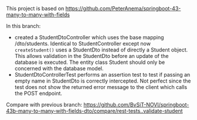 This project is based on https://github.com/PeterAnema/springboot-43-many-to-many-with-fields 

In this branch:

- created  a StudentDtoController which uses the base mapping /dto/students. Identical to StudentController except now `createStudent()` uses a StudentDto instead of directly a Student object. This allows validation in the StudentDto before an update of the database is executed. The entity class Student should only be concerned with the database model.
- StudentDtoControllerTest performs an assertion test to test if passing an empty name in StudentDto is correctly intercepted. Not perfect since the test does not show the returned error message to the client which calls the POST endpoint.


Compare with previous branch:
https://github.com/BvSiT-NOVI/springboot-43b-many-to-many-with-fields-dto/compare/rest-tests..validate-student

